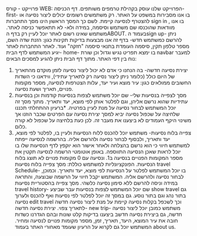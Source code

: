 פרוייקט - קורס WEB:
הפרוייקט שלנו עוסק בקהילת טרמפים משותפים.
דף הכניסה- first- בו אנו מסבירות במשפט על האתר.
רק משתמשים רשומים יכולים ליצור נסיעה או להצטרף לנסיעה קיימת. לשם כך המסך הראשון הינו מסך התחברות sign in , בו אנו מוודאות שהוכנסו שם משתמש וסיסמה, במידה ולא- לא תתאפשר כניסה לאתר.
משתמש שאינו רשום לאתר יוכל לעיין רק בדף הABOUT.
בעמוד הsign up- ניתן להרשם כמשתמש חדש- בדף זה אנו מבצעות בדיקות תקינות כגון: הזנת שדה השם, מספר טלפון תקין, סיסמה העומדת בתנאי סיסמה "חזקה" ועוד.
לאחר התחברות לאתר יגיע המשתמש לדף הבית- home- בו ימצא תפריט נגיש וגדול וכן שורת navbar למעבר נוח בין דפי האתר.
מתוך דף הבית ניתן להגיע למסכים הבאים:
1. יצירת נסיעה חדשה- בה הנחנו כי אדם לא יכול ליצור נסיעה לזמן מוקדם מהתאריך של היום כולל (כלומר ניתן ליצור נסיעה רק לתאריך עתידי), ווידאנו כי השדות החשובים ממולאים כגון: עיר מוצא ועיר יעד, עלות הצטרפות לנסיעה, מספר מקומות פנויים, תאריך ושעת נסיעה.
2. מסך לצפייה בנסיעות שלי- שם יוכל משתמש לצפות בנסיעות קודמות וכן בנסיעות עתידיות שהוא נרשם אליהן, וגם לפלטר אותן לפי מוצא, יעד ותאריך. מתוך מסך זה יוכל המשתמש לבחור נסיעה על מנת לעיין בפרטיה.
   *ברעיון ההתחלתי תכננו שלחיצה על שכפול נסיעה יביא למסך יצירת נסיעה עם הפרטים שכבר הוזנו אך משינוי היקף העמודים לא ביצענו את מעבר זה. לכן כעת בלחיצה על שכפול לא קורה כלום.
4. צפייה בלוח נסיעות- משתמש יוכל להכנס ללוח הנסיעות ולעיין בו, לפלטר לפי מוצא, יעד ותאריך, ולבסוף לבחור נסיעה ולהרשם אליה. בהרשמה לנסיעה ייפתח למשתמש חיווי כי הוא נרשם בהצלחה ולאחר אישור הוא יוקפץ לדף הנסיעות שלו בו יוכל לראות שאכן הנסיעה התווספה. 
באופן אוטומטי הרשמה לנסיעה תקטין את מספר המקומות הפנויים בנסיעה ב1. ונסיעה עם 0 מקומות פנויים לא תוצג בלוח הנסיעות.
הפונקציונליות למשתמש כוללת:
מסך צפייה בלוח נסיעות travel Schedule- בו יוכל המשתמש לפלטר על הנסיעות לפי מוצא, יעד ותאריך. וכמוכן, לבחור נסיעה ולהרשם אליה. המשתמש יקבל חיווי על הרשמה שבוצעה, והתראה במידה וניסה להרשם ללא סימון נסיעה כלשהי.
מסך צפייה בהסטוריית נסיעות travel history- שם יוכל המשתמש לצפות בנסיעות עבר שביצע show travel גם בתור נהג וגם בתור נוסע. גם במסך זה יוכל לפלטר לפי נסיעות ואף להכנס ולערוך נסיעה edit travel וכך לשכפל בקלות נסיעה קיימת על מנת ליצור נסיעה חדשה לתאריך צפוי.
יצירת נסיעה חדשה- new trip- משתמש כמובן יוכל ליצור נסיעה חדשה, גם ביצירת נסיעה חדשב ביצענו בדיקות קלט שונות ובהם הגדרנו כשדות חובה את עיר המוצא, היעד, תאריך, זמן, מספר מקומות פנויים לנסיעה ומחיר.
המשתמש יוכל גם לקרוא על הרעיון שעומד מאחורי האתר בעמוד about us.






